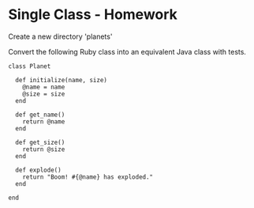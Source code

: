 # Single Class - Homework

Create a new directory 'planets'

Convert the following Ruby class into an equivalent Java class with tests.

```
class Planet

  def initialize(name, size)
    @name = name
    @size = size
  end

  def get_name()
    return @name
  end

  def get_size()
    return @size
  end

  def explode()
    return "Boom! #{@name} has exploded."
  end

end
```
